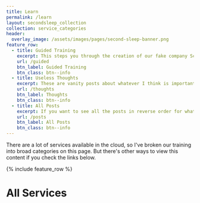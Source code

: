 ```yaml
---
title: Learn
permalink: /learn
layout: secondsleep_collection
collection: service_categories
header:
  overlay_image: /assets/images/pages/second-sleep-banner.png
feature_row:
  - title: Guided Training
    excerpt: This steps you through the creation of our fake company Scramoose from the beginning.
    url: /guided
    btn_label: Guided Training
    btn_class: btn--info
  - title: Useless Thoughts
    excerpt: These are vanity posts about whatever I think is important.
    url: /thoughts
    btn_label: Thoughts
    btn_class: btn--info
  - title: All Posts
    excerpt: If you want to see all the posts in reverse order for whatever freaky reason, go here.
    url: /posts
    btn_label: All Posts
    btn_class: btn--info
---
```

There are a lot of services available in the cloud, so I've broken our training into broad categories on this page. But there's other ways to view this content if you check the links below.

{% include feature_row %}

# All Services